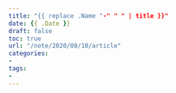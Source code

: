 ```yaml
---
title: "{{ replace .Name "-" " " | title }}"
date: {{ .Date }}
draft: false
toc: true
url: "/note/2020/08/10/article"
categories: 
- 
tags: 
- 
---
```


